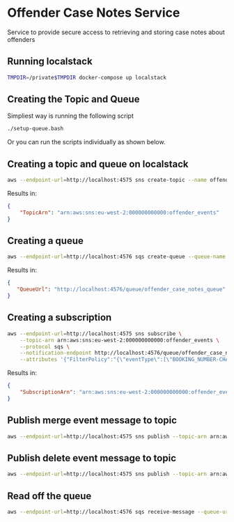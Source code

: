 # Offender Case Notes Service

Service to provide secure access to retrieving and storing case notes about offenders

## Running localstack 
```bash
TMPDIR=/private$TMPDIR docker-compose up localstack
```

## Creating the Topic and Queue
Simpliest way is running the following script
```bash
./setup-queue.bash
```

Or you can run the scripts individually as shown below.

## Creating a topic and queue on localstack

```bash
aws --endpoint-url=http://localhost:4575 sns create-topic --name offender_events
```

Results in:
```json
{
    "TopicArn": "arn:aws:sns:eu-west-2:000000000000:offender_events"
}

```

## Creating a queue
```bash
aws --endpoint-url=http://localhost:4576 sqs create-queue --queue-name keyworker_api_queue
```

Results in:
```json
{
   "QueueUrl": "http://localhost:4576/queue/offender_case_notes_queue"
}
```

## Creating a subscription
```bash
aws --endpoint-url=http://localhost:4575 sns subscribe \
    --topic-arn arn:aws:sns:eu-west-2:000000000000:offender_events \
    --protocol sqs \
    --notification-endpoint http://localhost:4576/queue/offender_case_notes_queue \
    --attributes '{"FilterPolicy":"{\"eventType\":[\"BOOKING_NUMBER-CHANGED\"]}"}'
```

Results in:
```json
{
    "SubscriptionArn": "arn:aws:sns:eu-west-2:000000000000:offender_events:618f126c-ab2f-4c72-874d-05ac1a3c3e95"
}
```

## Publish merge event message to topic
```bash
aws --endpoint-url=http://localhost:4575 sns publish --topic-arn arn:aws:sns:eu-west-2:000000000000:offender_events --message-attributes '{"eventType" : { "DataType":"String", "StringValue":"BOOKING_NUMBER-CHANGED"}}' --message '{"eventType":"BOOKING_NUMBER-CHANGED","bookingId":1196631}' 
```

## Publish delete event message to topic
```bash
aws --endpoint-url=http://localhost:4575 sns publish --topic-arn arn:aws:sns:eu-west-2:000000000000:offender_events --message-attributes '{"eventType" : { "DataType":"String", "StringValue":"DATA_COMPLIANCE_DELETE-OFFENDER"}}' --message '{"offenderIdDisplay":"A1234AA"}' 
```


## Read off the queue
```bash
aws --endpoint-url=http://localhost:4576 sqs receive-message --queue-url http://localhost:4576/queue/offender_case_notes_queue
```